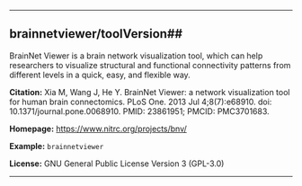 
----------------------------------
## brainnetviewer/toolVersion##

BrainNet Viewer is a brain network visualization tool, which can help researchers to visualize structural and functional connectivity patterns from different levels in a quick, easy, and flexible way.

**Citation:** Xia M, Wang J, He Y. BrainNet Viewer: a network visualization tool for human brain connectomics. PLoS One. 2013 Jul 4;8(7):e68910. doi: 10.1371/journal.pone.0068910. PMID: 23861951; PMCID: PMC3701683.

**Homepage:** https://www.nitrc.org/projects/bnv/

**Example:** `brainnetviewer`

**License:** GNU General Public License Version 3 (GPL-3.0)

----------------------------------
